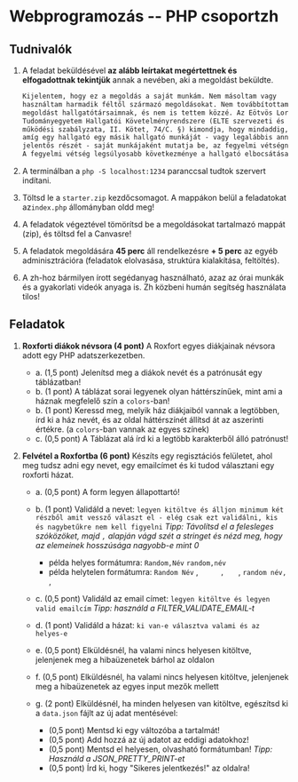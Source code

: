 # Webprogramozás -- PHP csoportzh

## Tudnivalók

1. A feladat beküldésével **az alább leírtakat megértettnek és elfogadottnak tekintjük** annak a nevében, aki a megoldást beküldte.

    ```txt
    Kijelentem, hogy ez a megoldás a saját munkám. Nem másoltam vagy 
    használtam harmadik féltől származó megoldásokat. Nem továbbítottam 
    megoldást hallgatótársaimnak, és nem is tettem közzé. Az Eötvös Loránd 
    Tudományegyetem Hallgatói Követelményrendszere (ELTE szervezeti és 
    működési szabályzata, II. Kötet, 74/C. §) kimondja, hogy mindaddig, 
    amíg egy hallgató egy másik hallgató munkáját - vagy legalábbis annak 
    jelentős részét - saját munkájaként mutatja be, az fegyelmi vétségnek számít. 
    A fegyelmi vétség legsúlyosabb következménye a hallgató elbocsátása az egyetemről.
    ```

2. A terminálban a `php -S localhost:1234` paranccsal tudtok szervert indítani.  

3. Töltsd le a `starter.zip` kezdőcsomagot. A mappákon belül a feladatokat az`index.php` állományban oldd meg!

4. A feladatok végeztével tömörítsd be a megoldásokat tartalmazó mappát (zip), és töltsd fel a Canvasre!

5. A feladatok megoldására **45 perc** áll rendelkezésre **+ 5 perc** az egyéb adminisztrációra (feladatok elolvasása, struktúra kialakítása, feltöltés).

6. A zh-hoz bármilyen írott segédanyag használható, azaz az órai munkák és a gyakorlati videók anyaga is. Zh közbeni humán segítség használata tilos!

## Feladatok

1. **Roxforti diákok névsora (4 pont)** A Roxfort egyes diákjainak névsora adott egy PHP adatszerkezetben.
    - a\. (1,5 pont) Jelenítsd meg a diákok nevét és a patrónusát egy táblázatban!
    - b\. (1 pont) A táblázat sorai legyenek olyan háttérszínűek, mint ami a háznak megfelelő szín a `colors`-ban!
    - b\. (1 pont) Keressd meg, melyik ház diákjaiból vannak a legtöbben, írd ki a ház nevét, és az oldal háttérszínét állítsd át az aszerinti értékre. (a `colors`-ban vannak az egyes színek) 
    - c\. (0,5 pont) A Táblázat alá írd ki a legtöbb karakterből álló patrónust!

2. **Felvétel a Roxfortba (6 pont)** Készíts egy regisztációs felületet, ahol meg tudsz adni egy nevet, egy emailcímet és ki tudod választani egy roxforti házat.
    - a\. (0,5 pont) A form legyen állapottartó!
    - b\. (1 pont) Validáld a nevet: `legyen kitöltve és álljon minimum két részből amit vessző választ el - elég csak ezt validálni, kis és nagybetűkre nem kell figyelni`  *Tipp: Távolítsd el a felesleges szóközöket, majd `,` alapján vágd szét a stringet és nézd meg, hogy az elemeinek hosszúsága nagyobb-e mint 0*
        - példa helyes formátumra: `Random,Név` `random,név`
        - példa helytelen formátumra: `Random Név` , `      ,    ` , `random név,  `, 

    - c\. (0,5 pont) Validáld az email címet: `legyen kitöltve és legyen valid emailcím` *Tipp: használd a FILTER_VALIDATE_EMAIL-t*
    - d\. (1 pont) Validáld a házat: `ki van-e választva valami és az helyes-e`  
    - e\. (0,5 pont) Elküldésnél, ha valami nincs helyesen kitöltve, jelenjenek meg a hibaüzenetek bárhol az oldalon  
    - f\. (0,5 pont) Elküldésnél, ha valami nincs helyesen kitöltve, jelenjenek meg a hibaüzenetek az egyes input mezők mellett
    - g\. (2 pont) Elküldésnél, ha minden helyesen van kitöltve, egészítsd ki a `data.json` fájlt az új adat mentésével:
        - (0,5 pont) Mentsd ki egy változóba a tartalmát!
        - (0,5 pont) Add hozzá az új adatot az eddigi adatokhoz!
        - (0,5 pont) Mentsd el helyesen, olvasható formátumban! *Tipp: Használd a JSON_PRETTY_PRINT-et*
        - (0,5 pont) Írd ki, hogy "Sikeres jelentkezés!" az oldalra!

